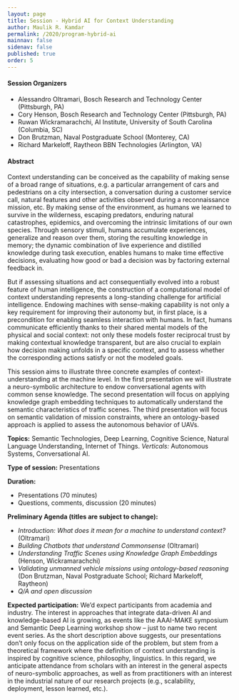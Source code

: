 ```yaml
---
layout: page
title: Session - Hybrid AI for Context Understanding
author: Maulik R. Kamdar
permalink: /2020/program-hybrid-ai
mainnav: false
sidenav: false
published: true
order: 5
---
```


#### Session Organizers
- Alessandro Oltramari, Bosch Research and Technology Center (Pittsburgh, PA) 
- Cory Henson, Bosch Research and Technology Center (Pittsburgh, PA) 
- Ruwan Wickramarachchi, AI Institute, University of South Carolina (Columbia, SC) 
- Don Brutzman, Naval Postgraduate School (Monterey, CA) 
- Richard Markeloff, Raytheon BBN Technologies (Arlington, VA)

#### Abstract 
Context understanding can be conceived as the capability of making sense of a broad range of situations, e.g. a particular arrangement of cars and pedestrians on a city intersection, a conversation during a customer service call, natural features and other activities observed during a reconnaissance mission, etc. By making sense of the environment, as humans we learned to survive in the wilderness, escaping predators, enduring natural catastrophes, epidemics, and overcoming the intrinsic limitations of our own species. Through sensory stimuli, humans accumulate experiences, generalize and reason over them, storing the resulting knowledge in memory; the dynamic combination of live experience and distilled knowledge during task execution, enables humans to make time effective decisions, evaluating how good or bad a decision was by factoring external feedback in. 

But if assessing situations and act consequentially evolved into a robust feature of human intelligence, the construction of a computational model of context understanding represents a long-standing challenge for artificial intelligence. Endowing machines with sense-making capability is not only a key requirement for improving their autonomy but, in first place, is a precondition for enabling seamless interaction with humans. In fact, humans communicate efficiently thanks to their shared mental models of the physical and social context: not only these models foster reciprocal trust by making contextual knowledge transparent, but are also crucial to explain how decision making unfolds in a specific context, and to assess whether the corresponding actions satisfy or not the modeled goals. 

This session aims to illustrate three concrete examples of context-understanding at the machine level. In the first presentation we will illustrate a neuro-symbolic architecture to endow conversational agents with common sense knowledge. The second presentation will focus on applying knowledge graph embedding techniques to automatically understand the semantic characteristics of traffic scenes. The third presentation will focus on semantic validation of mission constraints, where an ontology-based approach is applied to assess the autonomous behavior of UAVs. 

**Topics:** Semantic Technologies, Deep Learning, Cognitive Science, Natural Language Understanding, Internet of Things. *Verticals:* Autonomous Systems, Conversational AI. 

**Type of session:** Presentations 

**Duration:**
- Presentations (70 minutes) 
- Questions, comments, discussion (20 minutes) 

**Preliminary Agenda (titles are subject to change):**
- *Introduction: What does it mean for a machine to understand context?* (Oltramari) 
- *Building Chatbots that understand Commonsense* (Oltramari) 
- *Understanding Traffic Scenes using Knowledge Graph Embeddings* (Henson, Wickramarachchi) 
- *Validating unmanned vehicle missions using ontology-based reasoning* (Don Brutzman, Naval Postgraduate School; Richard Markeloff, Raytheon) 
- *Q/A and open discussion* 

**Expected participation:** 
We’d expect participants from academia and industry. The interest in approaches that integrate data-driven AI and knowledge-based AI is growing, as events like the AAAI-MAKE symposium and Semantic Deep Learning workshop show – just to name two recent event series. As the short description above suggests, our presentations don’t only focus on the application side of the problem, but stem from a theoretical framework where the definition of context understanding is inspired by cognitive science, philosophy, linguistics. In this regard, we anticipate attendance from scholars with an interest in the general aspects of neuro-symbolic approaches, as well as from practitioners with an interest in the industrial nature of our research projects (e.g., scalability, deployment, lesson learned, etc.).
